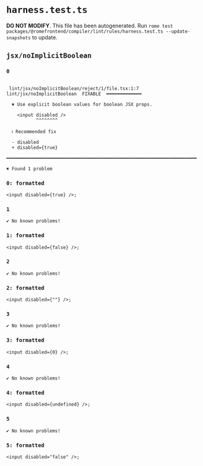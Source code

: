 # `harness.test.ts`

**DO NOT MODIFY**. This file has been autogenerated. Run `rome test packages/@romefrontend/compiler/lint/rules/harness.test.ts --update-snapshots` to update.

## `jsx/noImplicitBoolean`

### `0`

```

 lint/jsx/noImplicitBoolean/reject/1/file.tsx:1:7 lint/jsx/noImplicitBoolean  FIXABLE  ━━━━━━━━━━━━━

  ✖ Use explicit boolean values for boolean JSX props.

    <input disabled />
           ^^^^^^^^

  ℹ Recommended fix

  - disabled
  + disabled={true}

━━━━━━━━━━━━━━━━━━━━━━━━━━━━━━━━━━━━━━━━━━━━━━━━━━━━━━━━━━━━━━━━━━━━━━━━━━━━━━━━━━━━━━━━━━━━━━━━━━━━

✖ Found 1 problem

```

### `0: formatted`

```
<input disabled={true} />;

```

### `1`

```
✔ No known problems!

```

### `1: formatted`

```
<input disabled={false} />;

```

### `2`

```
✔ No known problems!

```

### `2: formatted`

```
<input disabled={""} />;

```

### `3`

```
✔ No known problems!

```

### `3: formatted`

```
<input disabled={0} />;

```

### `4`

```
✔ No known problems!

```

### `4: formatted`

```
<input disabled={undefined} />;

```

### `5`

```
✔ No known problems!

```

### `5: formatted`

```
<input disabled="false" />;

```

